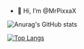 - 👋 Hi, I’m @MrPixxaX


<!---
MrPixxaX/MrPixxaX is a ✨ special ✨ repository because its `README.md` (this file) appears on your GitHub profile.
You can click the Preview link to take a look at your changes.
--->

![Anurag's GitHub stats](https://github-readme-stats.vercel.app/api?username=MrPixxaX&show_icons=true)

[![Top Langs](https://github-readme-stats.vercel.app/api/top-langs/?username=MrPixxaX&langs_count=8)](https://github.com/MrPixxaX/github-readme-stats)


